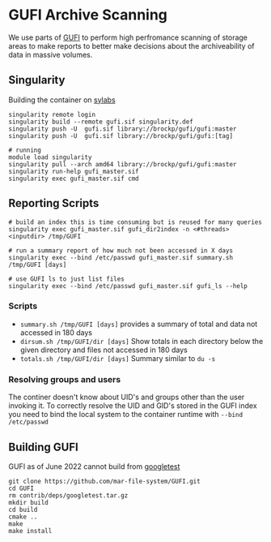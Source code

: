 # GUFI Archive Scanning

We use parts of [GUFI](https://github.com/mar-file-system/GUFI/) to perform high
perfromance scanning of storage areas to make reports to better make decisions
about the archiveability of data in massive volumes.

## Singularity

Building the container on [sylabs](https://cloud.sylabs.io/tokens)

```
singularity remote login
singularity build --remote gufi.sif singularity.def 
singularity push -U  gufi.sif library://brockp/gufi/gufi:master
singularity push -U  gufi.sif library://brockp/gufi/gufi:[tag]
```

```
# running
module load singularity
singularity pull --arch amd64 library://brockp/gufi/gufi:master
singularity run-help gufi_master.sif
singularity exec gufi_master.sif cmd
```

## Reporting Scripts

```
# build an index this is time consuming but is reused for many queries
singularity exec gufi_master.sif gufi_dir2index -n <#threads> <inputdir> /tmp/GUFI

# run a summary report of how much not been accessed in X days
singularity exec --bind /etc/passwd gufi_master.sif summary.sh /tmp/GUFI [days]

# use GUFI ls to just list files
singularity exec --bind /etc/passwd gufi_master.sif gufi_ls --help
```

### Scripts

 * `summary.sh /tmp/GUFI [days]` provides a summary of total and data not
   accessed in 180 days
 * `dirsum.sh /tmp/GUFI/dir [days]` Show totals in each directory below the
   given directory and files not accessed in 180 days
 * `totals.sh /tmp/GUFI/dir [days]` Summary similar to `du -s`

### Resolving groups and users

The continer doesn't know about UID's and groups other than the user invoking
it. To correctly resolve the UID and GID's stored in the GUFI index you need to
bind the local system to the container runtime with `--bind /etc/passwd`

## Building GUFI

GUFI as of June 2022 cannot build from
[googletest](https://github.com/mar-file-system/GUFI/issues/90)

```
git clone https://github.com/mar-file-system/GUFI.git
cd GUFI
rm contrib/deps/googletest.tar.gz 
mkdir build
cd build
cmake ..
make
make install
```
